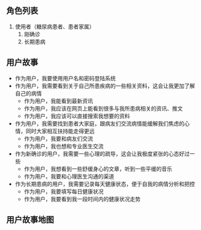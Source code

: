 ## 角色列表

1. 使用者（糖尿病患者、患者家属）
   1. 刚确诊
   2. 长期患病



## 用户故事

+ 作为用户，我要使用用户名和密码登陆系统
+ 作为用户，我需要看到关于自己所患疾病的一些相关资料，这会让我更加了解自己的病情
  + 作为用户，我能看到最新资讯
  + 作为用户，我应该在网页上能看到很多与我所患病相关的资讯、推文
  + 作为用户，我应该可以直接搜索我想要的资料
+ 作为用户，我需要找到患者大家庭，跟病友们交流病情能缓解我们焦虑的心情，同时大家相互扶持能走得更远
  + 作为用户，我要和病友们交流
  + 作为用户，我也想和专业医生交流
+ 作为新确诊的用户，我需要一些心理的疏导，这会让我极度紧张的心态好过一些
  + 作为用户，我想看到一些舒缓身心的文章，听到一些平缓的音乐
  + 作为用户，我要和心理医生沟通的渠道
+ 作为长期患病的用户，我需要记录每天健康状态，便于自我的病情分析和把控
  + 作为用户，我要填写每日健康状况
  + 作为用户，我要看到我一段时间内的健康状况走势



## 用户故事地图



